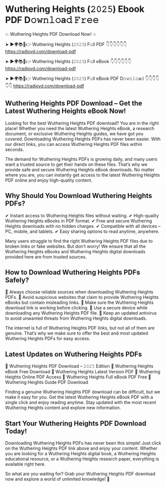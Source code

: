 # Wuthering Heights (𝟸𝟶𝟸𝟻) Ebook PDF D𝚘𝚠𝚗𝚕𝚘a𝚍 𝙵𝚛𝚎𝚎

💥 Wuthering Heights PDF Download Now! 💥

➤ ►🌍📚📱👉 Wuthering Heights (𝟸𝟶𝟸𝟻) F𝚞ll PDF 👇👇👇👇👇👇
https://radiovd.com/download-pdf

➤ ►🌍📚📱👉 Wuthering Heights (𝟸𝟶𝟸𝟻) F𝚞ll eBook 👇👇👇👇👇👇
https://radiovd.com/download-pdf

➤ ►🌍📚📱👉 Wuthering Heights (𝟸𝟶𝟸𝟻) F𝚞ll eBook PDF D𝚘𝚠𝚗𝚕𝚘a𝚍 👇👇👇👇👇👇
https://radiovd.com/download-pdf

## Wuthering Heights PDF Download – Get the Latest Wuthering Heights eBook Now!

Looking for the best Wuthering Heights PDF download? You are in the right place! Whether you need the latest Wuthering Heights eBook, a research document, or exclusive Wuthering Heights guides, we have got you covered. Downloading Wuthering Heights PDFs has never been easier. With our direct links, you can access Wuthering Heights PDF files within seconds.

The demand for Wuthering Heights PDFs is growing daily, and many users want a trusted source to get their hands on these files. That’s why we provide safe and secure Wuthering Heights eBook downloads. No matter where you are, you can instantly get access to the latest Wuthering Heights PDF online and enjoy high-quality content.

## Why Should You Download Wuthering Heights PDFs?

✔ Instant access to Wuthering Heights files without waiting.
✔ High-quality Wuthering Heights eBooks in PDF format.
✔ Free and secure Wuthering Heights downloads with no hidden charges.
✔ Compatible with all devices – PC, mobile, and tablets.
✔ Easy sharing options to read anytime, anywhere.

Many users struggle to find the right Wuthering Heights PDF files due to broken links or fake websites. But don’t worry! We ensure that all the Wuthering Heights eBooks and Wuthering Heights digital downloads provided here are from trusted sources.

## How to Download Wuthering Heights PDFs Safely?

📌 Always choose reliable sources when downloading Wuthering Heights PDFs.
📌 Avoid suspicious websites that claim to provide Wuthering Heights eBooks but contain misleading links.
📌 Make sure the Wuthering Heights download link is working before clicking.
📌 Use a secure device while downloading any Wuthering Heights PDF file.
📌 Keep an updated antivirus to avoid unwanted threats from Wuthering Heights digital downloads.

The internet is full of Wuthering Heights PDF links, but not all of them are genuine. That’s why we make sure to offer the best and most updated Wuthering Heights PDFs for easy access.

## Latest Updates on Wuthering Heights PDFs

🔹 Wuthering Heights PDF Download – 𝟸𝟶𝟸𝟻 Edition
🔹 Wuthering Heights eBook Free Download
🔹 Wuthering Heights Latest Version PDF
🔹 Wuthering Heights Online PDF Access
🔹 Wuthering Heights Full eBook PDF Free
🔹 Wuthering Heights Guide PDF Download

Finding a genuine Wuthering Heights PDF download can be difficult, but we make it easy for you. Get the latest Wuthering Heights eBook PDF with a single click and enjoy reading anytime. Stay updated with the most recent Wuthering Heights content and explore new information.

## Start Your Wuthering Heights PDF Download Today!

Downloading Wuthering Heights PDFs has never been this simple! Just click on the Wuthering Heights PDF link above and enjoy your content. Whether you are looking for a Wuthering Heights digital book, a Wuthering Heights educational resource, or a Wuthering Heights research paper, everything is available right here.

So what are you waiting for? Grab your Wuthering Heights PDF download now and explore a world of unlimited knowledge! 🚀